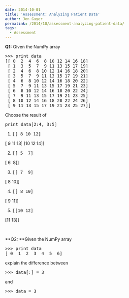 ```yaml
---
date: 2014-10-01
title: 'Assessment: Analyzing Patient Data'
author: Jon Guyer
permalink: /2014/10/assessment-analyzing-patient-data/
tags:
  - Assessment
---
```

**Q1:** Given the NumPy array

<pre>&gt;&gt;&gt; print data
[[ 0  2  4  6  8 10 12 14 16 18]
 [ 1  3  5  7  9 11 13 15 17 19]
 [ 2  4  6  8 10 12 14 16 18 20]
 [ 3  5  7  9 11 13 15 17 19 21]
 [ 4  6  8 10 12 14 16 18 20 22]
 [ 5  7  9 11 13 15 17 19 21 23]
 [ 6  8 10 12 14 16 18 20 22 24]
 [ 7  9 11 13 15 17 19 21 23 25]
 [ 8 10 12 14 16 18 20 22 24 26]
 [ 9 11 13 15 17 19 21 23 25 27]]</pre>

Choose the result of

<pre>print data[2:4, 3:5]</pre>

1.  <pre>[[ 8 10 12]
 [ 9 11 13]
 [10 12 14]]</pre>

2.  <pre>[[ 5  7]
 [ 6  8]]</pre>

3.  <pre>[[ 7  9]
 [ 8 10]]</pre>

4.  <pre>[[ 8 10]
 [ 9 11]]</pre>

5.  <pre>[[10 12]
 [11 13]]</pre>

&nbsp;

**Q2: **Given the NumPy array

<pre>&gt;&gt;&gt; print data
[ 0  1  2  3  4  5  6]</pre>

explain the difference between

<pre>&gt;&gt;&gt; data[:] = 3</pre>

and

<pre>&gt;&gt;&gt; data = 3</pre>
